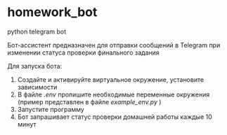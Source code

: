 # homework_bot
python telegram bot

Бот-ассистент предназначен для отправки сообщений в Telegram при изменении статуса проверки финального задания

Для запуска бота:
1. Создайте и активируйте виртуальное окружение, установите зависимости
2. В файле <i>  .env </i>  пропишите необходимые переменные окружения (пример представлен в файле <i> example_env.py </i>)
3. Запустите программу
4. Бот запрашивает статус проверки домашней работы каждые 10 минут